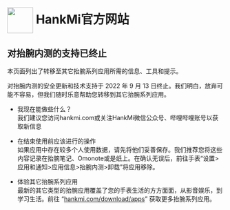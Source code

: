 
# [<img src="https://www.hankmi.com/favicon.ico" width="60" height="60" align="center" />](https://www.hankmi.com) HankMi官方网站

## 对抬腕内测的支持已终止
本页面列出了转移至其它抬腕系列应用所需的信息、工具和提示。  
  
对抬腕内测的安全更新和技术支持于 2022 年 9 月 13 日终止。我们明白，放弃可能不容易，但我们随时乐意帮助您转移到其它抬腕系列应用。
  
* 我现在能做些什么？  
我们建议您访问hankmi.com或关注HankMi微信公众号、哔哩哔哩账号以获取新信息
  
* 在结束使用前应该进行的操作  
如果应用中存在较多个人使用数据，请先将他们妥善保存。我们推荐您将这些内容记录在抬腕笔记、Omonote或是纸上。在确认无误后，前往手表“设置>应用和通知>应用信息>抬腕内测>卸载”将应用移除。
  
* 体验其它抬腕系列应用  
最新的其它类型的抬腕应用覆盖了您的手表生活的方方面面，从影音娱乐，到学习生活。前往 “[hankmi.com/download/apps](apps.md)” 获取更多抬腕系列应用。
